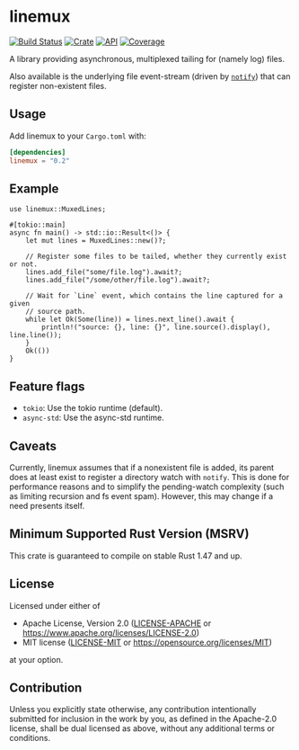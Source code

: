 
# linemux

[![Build Status](https://img.shields.io/github/workflow/status/jmagnuson/linemux/Test/master)](https://github.com/jmagnuson/linemux/actions)
[![Crate](https://img.shields.io/crates/v/linemux.svg)](https://crates.io/crates/linemux)
[![API](https://docs.rs/linemux/badge.svg)](https://docs.rs/linemux)
[![Coverage](https://codecov.io/gh/jmagnuson/linemux/branch/master/graph/badge.svg)](https://codecov.io/gh/jmagnuson/linemux)

A library providing asynchronous, multiplexed tailing for (namely log) files.

Also available is the underlying file event-stream (driven by [`notify`](https://crates.io/crates/notify))
that can register non-existent files.

## Usage

Add linemux to your `Cargo.toml` with:

```toml
[dependencies]
linemux = "0.2"
```

## Example

```rust,no_run
use linemux::MuxedLines;

#[tokio::main]
async fn main() -> std::io::Result<()> {
    let mut lines = MuxedLines::new()?;

    // Register some files to be tailed, whether they currently exist or not.
    lines.add_file("some/file.log").await?;
    lines.add_file("/some/other/file.log").await?;

    // Wait for `Line` event, which contains the line captured for a given
    // source path.
    while let Ok(Some(line)) = lines.next_line().await {
        println!("source: {}, line: {}", line.source().display(), line.line());
    }
    Ok(())
}
```

## Feature flags

- `tokio`: Use the tokio runtime (default).
- `async-std`: Use the async-std runtime.

## Caveats

Currently, linemux assumes that if a nonexistent file is added, its parent does
at least exist to register a directory watch with `notify`. This is done for
performance reasons and to simplify the pending-watch complexity (such as
limiting recursion and fs event spam). However, this may change if a need
presents itself.

## Minimum Supported Rust Version (MSRV)

This crate is guaranteed to compile on stable Rust 1.47 and up.

## License

Licensed under either of

- Apache License, Version 2.0 ([LICENSE-APACHE](LICENSE-APACHE) or
  https://www.apache.org/licenses/LICENSE-2.0)
- MIT license ([LICENSE-MIT](LICENSE-MIT) or https://opensource.org/licenses/MIT)

at your option.

## Contribution

Unless you explicitly state otherwise, any contribution intentionally submitted
for inclusion in the work by you, as defined in the Apache-2.0 license, shall be
dual licensed as above, without any additional terms or conditions.
